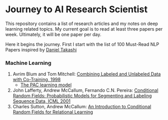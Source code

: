 # Journey to AI Research Scientist
This repository contains a list of research articles and my notes on deep learning related topics. 
My current goal is to read at least three papers per week. Ultimately, it will be one paper per day. 

Here it begins the journey. 
First I start with the list of 100 Must-Read NLP Papers inspired by [Daniel Takashi](http://masatohagiwara.net/100-nlp-papers/)

### Machine Learning
1. Avrim Blum and Tom Mitchell: [Combining Labeled and Unlabeled Data with Co-Training, 1998](https://www.cs.cmu.edu/~avrim/Papers/cotrain.pdf)
   - [The PAC learning model](https://www.cs.utexas.edu/~klivans/f06lec2.pdf)
2. John Lafferty, Andrew McCallum, Fernando C.N. Pereira: [Conditional Random Fields: Probabilistic Models for Segmenting and Labeling Sequence Data, ICML 2001](https://repository.upenn.edu/cgi/viewcontent.cgi?article=1162&context=cis_papers)
3. Charles Sutton, Andrew McCallum: [An Introduction to Conditional Random Fields for Relational Learning](https://people.cs.umass.edu/~mccallum/papers/crf-tutorial.pdf)
